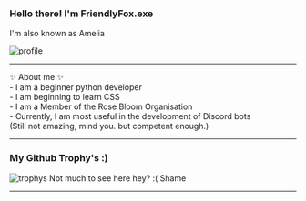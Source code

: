 ### Hello there! I'm FriendlyFox.exe
I'm also known as Amelia

![profile](https://discord.c99.nl/widget/theme-4/913574723475083274.png)


<hr>✨ About me ✨ <br />
- I am a beginner python developer<br />
- I am beginning to learn CSS<br />
- I am a Member of the Rose Bloom Organisation<br />
- Currently, I am most useful in the development of Discord bots <br />(Still not amazing, mind you. but competent enough.)

<hr>

### My Github Trophy's :)
![trophys](https://github-profile-trophy.vercel.app/?username=Ames-hub&theme=radical&row=1&column=10)
Not much to see here hey? :( Shame

<hr>
